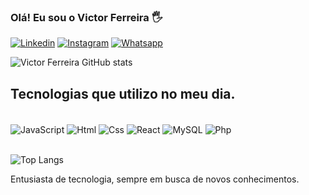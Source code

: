 
### Olá! Eu sou o Victor Ferreira 🖐️

[![Linkedin](https://img.shields.io/badge/LinkedIn-0077B5?style=for-the-badge&logo=linkedin&logoColor=white)](www.linkedin.com/in/victor-ferreirah) [![Instagram](https://img.shields.io/badge/Instagram-E4405F?style=for-the-badge&logo=instagram&logoColor=white)](https://www.instagram.com/victor__ferreira._/)  [![Whatsapp](    https://img.shields.io/badge/WhatsApp-25D366?style=for-the-badge&logo=whatsapp&logoColor=white)](https://api.whatsapp.com/send?phone=5598985468190)

![Victor Ferreira GitHub stats](https://github-readme-stats.vercel.app/api?username=victtorferreira&show_icons=true&theme=dracula)

## Tecnologias que utilizo no meu dia.

<div style="display: inline_block"><br/>
    <img align="center" alt= "JavaScript"src="https://img.shields.io/badge/JavaScript-F7DF1E?style=for-the-badge&logo=javascript&logoColor=black">
    <img align="center" alt= "Html"src="https://img.shields.io/badge/HTML5-E34F26?style=for-the-badge&logo=html5&logoColor=white">
    <img align="center" alt= "Css"src="https://img.shields.io/badge/CSS3-1572B6?style=for-the-badge&logo=css3&logoColor=white">
    <img align="center" alt= "React"src="https://img.shields.io/badge/React-20232A?style=for-the-badge&logo=react&logoColor=61DAFB">
    <img align="center" alt= "MySQL"src="https://img.shields.io/badge/MySQL-00000F?style=for-the-badge&logo=mysql&logoColor=white">
    <img align="center" alt= "Php"src="https://img.shields.io/badge/PHP-777BB4?style=for-the-badge&logo=php&logoColor=white">
</div><br>

![Top Langs](https://github-readme-stats.vercel.app/api/top-langs/?username=victtorferreira&layout=compact)

Entusiasta de tecnologia, sempre em busca de novos conhecimentos.
